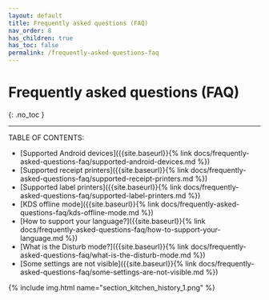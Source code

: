 ```yaml
---
layout: default
title: Frequently asked questions (FAQ)
nav_order: 8
has_children: true
has_toc: false
permalink: /frequently-asked-questions-faq
---
```


# Frequently asked questions (FAQ)
{: .no_toc }

---

TABLE OF CONTENTS:
- [Supported Android devices]({{site.baseurl}}{% link docs/frequently-asked-questions-faq/supported-android-devices.md %})
- [Supported receipt printers]({{site.baseurl}}{% link docs/frequently-asked-questions-faq/supported-receipt-printers.md %})
- [Supported label printers]({{site.baseurl}}{% link docs/frequently-asked-questions-faq/supported-label-printers.md %})
- [KDS offline mode]({{site.baseurl}}{% link docs/frequently-asked-questions-faq/kds-offline-mode.md %})
- [How to support your language?]({{site.baseurl}}{% link docs/frequently-asked-questions-faq/how-to-support-your-language.md %})
- [What is the Disturb mode?]({{site.baseurl}}{% link docs/frequently-asked-questions-faq/what-is-the-disturb-mode.md %})
- [Some settings are not visible]({{site.baseurl}}{% link docs/frequently-asked-questions-faq/some-settings-are-not-visible.md %})

{% include img.html name="section_kitchen_history_1.png" %}